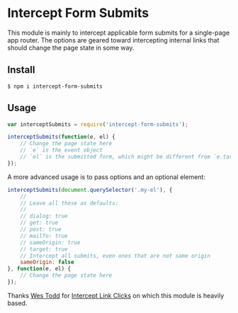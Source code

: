 # Intercept Form Submits

This module is mainly to intercept applicable form submits for a single-page app router.  The options are geared toward intercepting internal links that should change the page state in some way.

## Install

```
$ npm i intercept-form-submits
```

## Usage

```javascript
var interceptSubmits = require('intercept-form-submits');

interceptSubmits(function(e, el) {
	// Change the page state here
	// `e` is the event object
	// `el` is the submitted form, which might be different from `e.target`
});
```

A more advanced usage is to pass options and an optional element:

```javascript
interceptSubmits(document.querySelector('.my-el'), {
	//
	// Leave all these as defaults:
	//
	// dialog: true
	// get: true
	// post: true
	// mailTo: true
	// sameOrigin: true
	// target: true
	// Intercept all submits, even ones that are not same origin
	sameOrigin: false
}, function(e, el) {
	// Change the page state here
});
```

Thanks [Wes Todd](https://github.com/wesleytodd) for [Intercept Link Clicks](https://github.com/wesleytodd/intercept-link-clicks) on which this module is heavily based.

